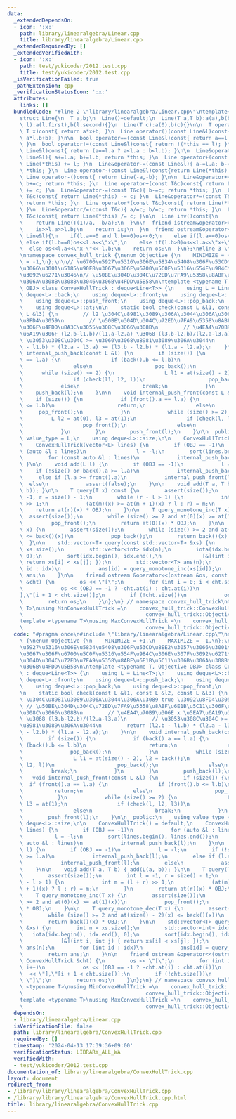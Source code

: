 ```yaml
---
data:
  _extendedDependsOn:
  - icon: ':x:'
    path: library/linearalgebra/Linear.cpp
    title: library/linearalgebra/Linear.cpp
  _extendedRequiredBy: []
  _extendedVerifiedWith:
  - icon: ':x:'
    path: test/yukicoder/2012.test.cpp
    title: test/yukicoder/2012.test.cpp
  _isVerificationFailed: true
  _pathExtension: cpp
  _verificationStatusIcon: ':x:'
  attributes:
    links: []
  bundledCode: "#line 2 \"library/linearalgebra/Linear.cpp\"\ntemplate<typename T>\n\
    struct Line{\n  T a,b;\n  Line()=default;\n  Line(T a,T b):a(a),b(b){}\n  Line(pair<T,T>\
    \ l):a(l.first),b(l.second){}\n  Line(T c):a(0),b(c){}\n\n  T operator()(const\
    \ T x)const{ return a*x+b; }\n  Line operator()(const Line&l)const{ return Line(a*l.a,\
    \ a*l.b+b); }\n\n  bool operator==(const Line&l)const{ return a==l.a and b==l.b;\
    \ }\n  bool operator!=(const Line&l)const{ return !(*this == l); }\n  bool operator<(const\
    \ Line&l)const{ return (a==l.a ? a<l.a : b<l.b); }\n\n  Line&operator+=(const\
    \ Line&l){ a+=l.a; b+=l.b; return *this; }\n  Line operator+(const Line&l)const{return\
    \ Line(*this) += l; }\n  Line&operator-=(const Line&l){ a-=l.a; b-=l.b; return\
    \ *this; }\n  Line operator-(const Line&l)const{return Line(*this) -= l; }\n \
    \ Line operator-()const{ return Line(-a,-b); }\n\n  Line&operator+=(const T&c){\
    \ b+=c; return *this; }\n  Line operator+(const T&c)const{ return Line(*this)\
    \ += c; }\n  Line&operator-=(const T&c){ b-=c; return *this; }\n  Line operator-(const\
    \ T&c)const{ return Line(*this) -= c; }\n  Line&operator*=(const T&c){ a*=c; b*=c;\
    \ return *this; }\n  Line operator*(const T&c)const{ return Line(*this) *= c;\
    \ }\n  Line&operator/=(const T&c){ a/=c; b/=c; return *this; }\n  Line operator/(const\
    \ T&c)const{ return Line(*this) /= c; }\n\n  Line inv()const{\n    assert(a!=0);\n\
    \    return Line(T(1)/a, -b/a);\n  }\n\n  friend istream&operator>>(istream&is,Line&l){\n\
    \    is>>l.a>>l.b;\n    return is;\n  }\n  friend ostream&operator<<(ostream&os,const\
    \ Line&l){\n    if(l.a==0 and l.b==0)os<<0;\n    else if(l.a==0)os<<l.b;\n   \
    \ else if(l.b==0)os<<l.a<<\"x\";\n    else if(l.b>0)os<<l.a<<\"x+\"<<l.b;\n  \
    \  else os<<l.a<<\"x-\"<<-l.b;\n    return os;\n  }\n};\n#line 3 \"library/linearalgebra/ConvexHullTrick.cpp\"\
    \nnamespace convex_hull_trick {\nenum Objective {\n    MINIMIZE = +1,\n    MAXIMIZE\
    \ = -1,\n};\n\n// \u6700\u5927\u5316\u306E\u5834\u5408\u306F\u53CD\u8EE2\u3057\
    \u3066\u3001\u5185\u90E8\u3067\u306F\u6700\u5C0F\u5316\u554F\u984C\u306E\u307F\
    \u3092\u6271\u3046\n// \u50BE\u304D\u304C\u72ED\u7FA9\u5358\u8ABF\u6E1B\u5C11\u306B\
    \u306A\u308B\u3088\u3046\u306B\u4FDD\u5B58\n\ntemplate <typename T, Objective\
    \ OBJ> class ConvexHullTrick : deque<Line<T>> {\n    using L = Line<T>;\n    using\
    \ deque<L>::back;\n    using deque<L>::front;\n    using deque<L>::push_back;\n\
    \    using deque<L>::push_front;\n    using deque<L>::pop_back;\n    using deque<L>::pop_front;\n\
    \    using deque<L>::at;\n\n    static bool check(const L &l1, const L &l2, const\
    \ L &l3) {\n        // l2 \u304C\u8981\u3089\u306A\u3044\u306A\u3089 true \u3092\
    \u8FD4\u3059\n        // \u50BE\u304D\u304C\u72ED\u7FA9\u5358\u8ABF\u6E1B\u5C11\
    \u306F\u4FDD\u8A3C\u3055\u308C\u3066\u308B\n        // \u4EA4\u70B9\u306E x \u5EA7\
    \u6A19\u306F (l2.b-l1.b)/(l1.a-l2.a) \u3068 (l3.b-l2.b)/(l2.a-l3.a)\n        //\
    \ \u3053\u308C\u304C >= \u3060\u3068\u8981\u3089\u306A\u3044\n        return (l2.b\
    \ - l1.b) * (l2.a - l3.a) >= (l3.b - l2.b) * (l1.a - l2.a);\n    }\n\n    void\
    \ internal_push_back(const L &l) {\n        if (size()) {\n            if (back().a\
    \ == l.a) {\n                if (back().b <= l.b)\n                    return;\n\
    \                else\n                    pop_back();\n            }\n      \
    \      while (size() >= 2) {\n                L l1 = at(size() - 2), l2 = back();\n\
    \                if (check(l1, l2, l))\n                    pop_back();\n    \
    \            else\n                    break;\n            }\n        }\n    \
    \    push_back(l);\n    }\n\n    void internal_push_front(const L &l) {\n    \
    \    if (size()) {\n            if (front().a == l.a) {\n                if (front().b\
    \ <= l.b)\n                    return;\n                else\n               \
    \     pop_front();\n            }\n            while (size() >= 2) {\n       \
    \         L l2 = at(0), l3 = at(1);\n                if (check(l, l2, l3))\n \
    \                   pop_front();\n                else\n                    break;\n\
    \            }\n        }\n        push_front(l);\n    }\n\n  public:\n    using\
    \ value_type = L;\n    using deque<L>::size;\n\n    ConvexHullTrick() = default;\n\
    \    ConvexHullTrick(vector<L> lines) {\n        if (OBJ == -1)\n            for\
    \ (auto &l : lines)\n                l = -l;\n        sort(lines.begin(), lines.end());\n\
    \        for (const auto &l : lines)\n            internal_push_back(l);\n   \
    \ }\n\n    void add(L l) {\n        if (OBJ == -1)\n            l = -l;\n    \
    \    if (!size() or back().a >= l.a)\n            internal_push_back(l);\n   \
    \     else if (l.a >= front().a)\n            internal_push_front(l);\n      \
    \  else\n            assert(false);\n    }\n\n    void add(T a, T b) { add(L(a,\
    \ b)); }\n\n    T query(T x) const {\n        assert(size());\n        int l =\
    \ -1, r = size() - 1;\n        while (r - l > 1) {\n            int m = (l + r)\
    \ >> 1;\n            (at(m)(x) >= at(m + 1)(x) ? l : r) = m;\n        }\n    \
    \    return at(r)(x) * OBJ;\n    }\n\n    T query_monotone_inc(T x) {\n      \
    \  assert(size());\n        while (size() >= 2 and at(0)(x) >= at(1)(x))\n   \
    \         pop_front();\n        return at(0)(x) * OBJ;\n    }\n\n    T query_monotone_dec(T\
    \ x) {\n        assert(size());\n        while (size() >= 2 and at(size() - 2)(x)\
    \ <= back()(x))\n            pop_back();\n        return back()(x) * OBJ;\n  \
    \  }\n\n    std::vector<T> query(const std::vector<T> &xs) {\n        int n =\
    \ xs.size();\n        std::vector<int> idx(n);\n        iota(idx.begin(), idx.end(),\
    \ 0);\n        sort(idx.begin(), idx.end(),\n             [&](int i, int j) {\
    \ return xs[i] < xs[j]; });\n        std::vector<T> ans(n);\n        for (int\
    \ id : idx)\n            ans[id] = query_monotone_inc(xs[id]);\n        return\
    \ ans;\n    }\n\n    friend ostream &operator<<(ostream &os, const ConvexHullTrick\
    \ &cht) {\n        os << \"[\";\n        for (int i = 0; i < cht.size(); i++)\n\
    \            os << (OBJ == -1 ? -cht.at(i) : cht.at(i))\n               << \"\
    ],\"[i + 1 < cht.size()];\n        if (!cht.size())\n            os << \"]\";\n\
    \        return os;\n    }\n};\n} // namespace convex_hull_trick\ntemplate <typename\
    \ T>\nusing MinConvexHullTrick =\n    convex_hull_trick::ConvexHullTrick<T,\n\
    \                                       convex_hull_trick::Objective::MINIMIZE>;\n\
    template <typename T>\nusing MaxConvexHullTrick =\n    convex_hull_trick::ConvexHullTrick<T,\n\
    \                                       convex_hull_trick::Objective::MAXIMIZE>;\n"
  code: "#pragma once\n#include \"library/linearalgebra/Linear.cpp\"\nnamespace convex_hull_trick\
    \ {\nenum Objective {\n    MINIMIZE = +1,\n    MAXIMIZE = -1,\n};\n\n// \u6700\
    \u5927\u5316\u306E\u5834\u5408\u306F\u53CD\u8EE2\u3057\u3066\u3001\u5185\u90E8\
    \u3067\u306F\u6700\u5C0F\u5316\u554F\u984C\u306E\u307F\u3092\u6271\u3046\n// \u50BE\
    \u304D\u304C\u72ED\u7FA9\u5358\u8ABF\u6E1B\u5C11\u306B\u306A\u308B\u3088\u3046\
    \u306B\u4FDD\u5B58\n\ntemplate <typename T, Objective OBJ> class ConvexHullTrick\
    \ : deque<Line<T>> {\n    using L = Line<T>;\n    using deque<L>::back;\n    using\
    \ deque<L>::front;\n    using deque<L>::push_back;\n    using deque<L>::push_front;\n\
    \    using deque<L>::pop_back;\n    using deque<L>::pop_front;\n    using deque<L>::at;\n\
    \n    static bool check(const L &l1, const L &l2, const L &l3) {\n        // l2\
    \ \u304C\u8981\u3089\u306A\u3044\u306A\u3089 true \u3092\u8FD4\u3059\n       \
    \ // \u50BE\u304D\u304C\u72ED\u7FA9\u5358\u8ABF\u6E1B\u5C11\u306F\u4FDD\u8A3C\u3055\
    \u308C\u3066\u308B\n        // \u4EA4\u70B9\u306E x \u5EA7\u6A19\u306F (l2.b-l1.b)/(l1.a-l2.a)\
    \ \u3068 (l3.b-l2.b)/(l2.a-l3.a)\n        // \u3053\u308C\u304C >= \u3060\u3068\
    \u8981\u3089\u306A\u3044\n        return (l2.b - l1.b) * (l2.a - l3.a) >= (l3.b\
    \ - l2.b) * (l1.a - l2.a);\n    }\n\n    void internal_push_back(const L &l) {\n\
    \        if (size()) {\n            if (back().a == l.a) {\n                if\
    \ (back().b <= l.b)\n                    return;\n                else\n     \
    \               pop_back();\n            }\n            while (size() >= 2) {\n\
    \                L l1 = at(size() - 2), l2 = back();\n                if (check(l1,\
    \ l2, l))\n                    pop_back();\n                else\n           \
    \         break;\n            }\n        }\n        push_back(l);\n    }\n\n \
    \   void internal_push_front(const L &l) {\n        if (size()) {\n          \
    \  if (front().a == l.a) {\n                if (front().b <= l.b)\n          \
    \          return;\n                else\n                    pop_front();\n \
    \           }\n            while (size() >= 2) {\n                L l2 = at(0),\
    \ l3 = at(1);\n                if (check(l, l2, l3))\n                    pop_front();\n\
    \                else\n                    break;\n            }\n        }\n\
    \        push_front(l);\n    }\n\n  public:\n    using value_type = L;\n    using\
    \ deque<L>::size;\n\n    ConvexHullTrick() = default;\n    ConvexHullTrick(vector<L>\
    \ lines) {\n        if (OBJ == -1)\n            for (auto &l : lines)\n      \
    \          l = -l;\n        sort(lines.begin(), lines.end());\n        for (const\
    \ auto &l : lines)\n            internal_push_back(l);\n    }\n\n    void add(L\
    \ l) {\n        if (OBJ == -1)\n            l = -l;\n        if (!size() or back().a\
    \ >= l.a)\n            internal_push_back(l);\n        else if (l.a >= front().a)\n\
    \            internal_push_front(l);\n        else\n            assert(false);\n\
    \    }\n\n    void add(T a, T b) { add(L(a, b)); }\n\n    T query(T x) const {\n\
    \        assert(size());\n        int l = -1, r = size() - 1;\n        while (r\
    \ - l > 1) {\n            int m = (l + r) >> 1;\n            (at(m)(x) >= at(m\
    \ + 1)(x) ? l : r) = m;\n        }\n        return at(r)(x) * OBJ;\n    }\n\n\
    \    T query_monotone_inc(T x) {\n        assert(size());\n        while (size()\
    \ >= 2 and at(0)(x) >= at(1)(x))\n            pop_front();\n        return at(0)(x)\
    \ * OBJ;\n    }\n\n    T query_monotone_dec(T x) {\n        assert(size());\n\
    \        while (size() >= 2 and at(size() - 2)(x) <= back()(x))\n            pop_back();\n\
    \        return back()(x) * OBJ;\n    }\n\n    std::vector<T> query(const std::vector<T>\
    \ &xs) {\n        int n = xs.size();\n        std::vector<int> idx(n);\n     \
    \   iota(idx.begin(), idx.end(), 0);\n        sort(idx.begin(), idx.end(),\n \
    \            [&](int i, int j) { return xs[i] < xs[j]; });\n        std::vector<T>\
    \ ans(n);\n        for (int id : idx)\n            ans[id] = query_monotone_inc(xs[id]);\n\
    \        return ans;\n    }\n\n    friend ostream &operator<<(ostream &os, const\
    \ ConvexHullTrick &cht) {\n        os << \"[\";\n        for (int i = 0; i < cht.size();\
    \ i++)\n            os << (OBJ == -1 ? -cht.at(i) : cht.at(i))\n             \
    \  << \"],\"[i + 1 < cht.size()];\n        if (!cht.size())\n            os <<\
    \ \"]\";\n        return os;\n    }\n};\n} // namespace convex_hull_trick\ntemplate\
    \ <typename T>\nusing MinConvexHullTrick =\n    convex_hull_trick::ConvexHullTrick<T,\n\
    \                                       convex_hull_trick::Objective::MINIMIZE>;\n\
    template <typename T>\nusing MaxConvexHullTrick =\n    convex_hull_trick::ConvexHullTrick<T,\n\
    \                                       convex_hull_trick::Objective::MAXIMIZE>;"
  dependsOn:
  - library/linearalgebra/Linear.cpp
  isVerificationFile: false
  path: library/linearalgebra/ConvexHullTrick.cpp
  requiredBy: []
  timestamp: '2024-04-13 17:39:36+09:00'
  verificationStatus: LIBRARY_ALL_WA
  verifiedWith:
  - test/yukicoder/2012.test.cpp
documentation_of: library/linearalgebra/ConvexHullTrick.cpp
layout: document
redirect_from:
- /library/library/linearalgebra/ConvexHullTrick.cpp
- /library/library/linearalgebra/ConvexHullTrick.cpp.html
title: library/linearalgebra/ConvexHullTrick.cpp
---
```


